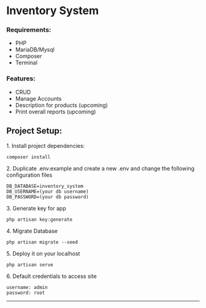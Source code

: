 # Inventory System

### Requirements:

-   PHP
-   MariaDB/Mysql
-   Composer
-   Terminal

### Features:

-   CRUD
-   Manage Accounts
-   Description for products (upcoming)
-   Print overall reports (upcoming)

## Project Setup:

<p>1. Install project dependencies:</p>

```
composer install
```

<p>2. Duplicate .env.example and create a new .env and change the following configuration files</p>

```
DB_DATABASE=inventory_system
DB_USERNAME=(your db username)
DB_PASSWORD=(your db password)
```

<p>3. Generate key for app</p>

```
php artisan key:generate
```

<p>4. Migrate Database</p>

```
php artisan migrate --seed
```

<p>5. Deploy it on your localhost</p>

```
php artisan serve
```

<p>6. Default credentials to access site</p>

```
username: admin
password: root
```

---
